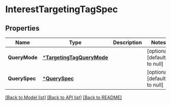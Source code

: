 # InterestTargetingTagSpec

## Properties
Name | Type | Description | Notes
------------ | ------------- | ------------- | -------------
**QueryMode** | [***TargetingTagQueryMode**](TargetingTagQueryMode.md) |  | [optional] [default to null]
**QuerySpec** | [***QuerySpec**](query_spec.md) |  | [optional] [default to null]

[[Back to Model list]](../README.md#documentation-for-models) [[Back to API list]](../README.md#documentation-for-api-endpoints) [[Back to README]](../README.md)


